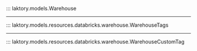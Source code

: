 ::: laktory.models.Warehouse

---

::: laktory.models.resources.databricks.warehouse.WarehouseTags

---

::: laktory.models.resources.databricks.warehouse.WarehouseCustomTag
